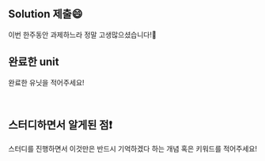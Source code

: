## Solution 제출😄
이번 한주동안 과제하느라 정말 고생많으셨습니다!🎉


## 완료한 unit
완료한 유닛을 적어주세요!

<br>

## 스터디하면서 알게된 점❗️ 
스터디를 진행하면서 이것만은 반드시 기억하겠다 하는 개념 혹은 키워드를 적어주세요!

<br>
